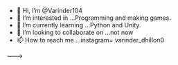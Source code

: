 - 👋 Hi, I’m @Varinder104
- 👀 I’m interested in ...Programming and making games.
- 🌱 I’m currently learning ...Python and Unity.
- 💞️ I’m looking to collaborate on ...not now
- 📫 How to reach me ...instagram= varinder_dhillon0

--->
